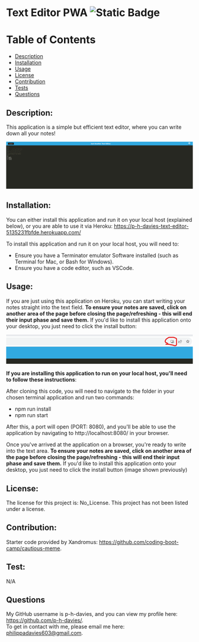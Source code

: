 # Text Editor PWA ![Static Badge](https://img.shields.io/badge/License:-No_License-green:badgeContent)

# Table of Contents
- [Description](#description)
- [Installation](#installation)
- [Usage](#usage)
- [License](#license)
- [Contribution](#contribution)
- [Tests](#test)
- [Questions](#questions)

## Description:
This application is a simple but efficient text editor, where you can write down all your notes! 

![screenshot of application](image.png)

## Installation:

You can either install this application and run it on your local host (explained below), or you are able to use it via Heroku: https://p-h-davies-text-editor-5135231fbfde.herokuapp.com/

To install this application and run it on your local host, you will need to:
- Ensure you have a Terminator emulator Software installed (such as Terminal for Mac, or Bash for Windows). 
- Ensure you have a code editor, such as VSCode.

## Usage:
If you are just using this application on Heroku, you can start writing your notes straight into the text field. **To ensure your notes are saved, click on another area of the page before closing the page/refreshing - this will end their input phase and save them.** If you'd like to install this application onto your desktop, you just need to click the install button:

![screenshot of install button](image-2.png)

**If you are installing this application to run on your local host, you'll need to follow these instructions**:

After cloning this code, you will need to navigate to the folder in your chosen terminal application and run two commands:
- npm run install
- npm run start

After this, a port will open (PORT: 8080), and you'll be able to use the application by navigating to http://localhost:8080/ in your browser. 

Once you've arrived at the application on a browser, you're ready to write into the text area. **To ensure your notes are saved, click on another area of the page before closing the page/refreshing - this will end their input phase and save them.** If you'd like to install this application onto your desktop, you just need to click the install button (image shown previously)


## License:
The license for this project is: No_License.
This project has not been listed under a license.

## Contribution:
Starter code provided by Xandromus: https://github.com/coding-boot-camp/cautious-meme. 

## Test:
N/A

## Questions
My GitHub username is p-h-davies, and you can view my profile here: https://github.com/p-h-davies/.
<br>
To get in contact with me, please email me here: philippadavies603@gmail.com.

